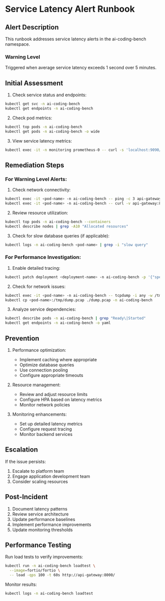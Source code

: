 # Service Latency Alert Runbook

## Alert Description
This runbook addresses service latency alerts in the ai-coding-bench namespace.

### Warning Level
Triggered when average service latency exceeds 1 second over 5 minutes.

## Initial Assessment

1. Check service status and endpoints:
```bash
kubectl get svc -n ai-coding-bench
kubectl get endpoints -n ai-coding-bench
```

2. Check pod metrics:
```bash
kubectl top pods -n ai-coding-bench
kubectl get pods -n ai-coding-bench -o wide
```

3. View service latency metrics:
```bash
kubectl exec -it -n monitoring prometheus-0 -- curl -s 'localhost:9090/api/v1/query' --data-urlencode 'query=rate(http_request_duration_seconds_sum{namespace="ai-coding-bench"}[5m])'
```

## Remediation Steps

### For Warning Level Alerts:

1. Check network connectivity:
```bash
kubectl exec -it <pod-name> -n ai-coding-bench -- ping -c 3 api-gateway
kubectl exec -it <pod-name> -n ai-coding-bench -- curl -v api-gateway:8000/health
```

2. Review resource utilization:
```bash
kubectl top pods -n ai-coding-bench --containers
kubectl describe nodes | grep -A10 "Allocated resources"
```

3. Check for slow database queries (if applicable):
```bash
kubectl logs -n ai-coding-bench <pod-name> | grep -i "slow query"
```

### For Performance Investigation:

1. Enable detailed tracing:
```bash
kubectl patch deployment <deployment-name> -n ai-coding-bench -p '{"spec":{"template":{"metadata":{"annotations":{"debug.trace/enabled":"true"}}}}}'
```

2. Check for network issues:
```bash
kubectl exec -it <pod-name> -n ai-coding-bench -- tcpdump -i any -w /tmp/dump.pcap
kubectl cp <pod-name>:/tmp/dump.pcap ./dump.pcap -n ai-coding-bench
```

3. Analyze service dependencies:
```bash
kubectl describe pods -n ai-coding-bench | grep "Ready\|Started"
kubectl get endpoints -n ai-coding-bench -o yaml
```

## Prevention

1. Performance optimization:
   - Implement caching where appropriate
   - Optimize database queries
   - Use connection pooling
   - Configure appropriate timeouts

2. Resource management:
   - Review and adjust resource limits
   - Configure HPA based on latency metrics
   - Monitor network policies

3. Monitoring enhancements:
   - Set up detailed latency metrics
   - Configure request tracing
   - Monitor backend services

## Escalation

If the issue persists:
1. Escalate to platform team
2. Engage application development team
3. Consider scaling resources

## Post-Incident

1. Document latency patterns
2. Review service architecture
3. Update performance baselines
4. Implement performance improvements
5. Update monitoring thresholds

## Performance Testing

Run load tests to verify improvements:
```bash
kubectl run -n ai-coding-bench loadtest \
  --image=fortio/fortio \
  -- load -qps 100 -t 60s http://api-gateway:8000/
```

Monitor results:
```bash
kubectl logs -n ai-coding-bench loadtest
``` 